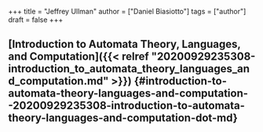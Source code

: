 +++
title = "Jeffrey Ullman"
author = ["Daniel Biasiotto"]
tags = ["author"]
draft = false
+++

## [Introduction to Automata Theory, Languages, and Computation]({{< relref "20200929235308-introduction_to_automata_theory_languages_and_computation.md" >}}) {#introduction-to-automata-theory-languages-and-computation--20200929235308-introduction-to-automata-theory-languages-and-computation-dot-md}
